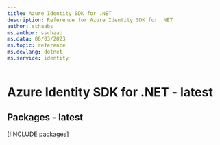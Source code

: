 ```yaml
---
title: Azure Identity SDK for .NET
description: Reference for Azure Identity SDK for .NET
author: schaabs
ms.author: sschaab
ms.data: 06/03/2023
ms.topic: reference
ms.devlang: dotnet
ms.service: identity
---
```

# Azure Identity SDK for .NET - latest
## Packages - latest
[!INCLUDE [packages](identity-index.md)]
